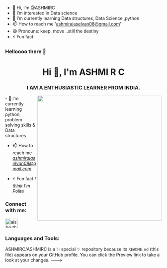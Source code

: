 - 👋 Hi, I’m @ASHMIRC
- 👀 I’m interested in Data science
- 🌱 I’m currently learning Data structures, Data Science ,python
- 📫 How to reach me 'ashmirajaselvan08@gmail.com'
- 😄 Pronouns: keep. move ..still the destiny
- ⚡ Fun fact: 

### Helloooo there 👋

<!--
** is a ✨ special ✨ repository because its README.md (this file) appears on your GitHub profile.

-->

<h1 align="center">Hi 👋, I'm ASHMI R C</h1>
<h3 align="center">I AM A ENTHUSIASTIC LEARNER FROM INDIA.</h3>
<image align="right" width="400" src="https://i.pinimg.com/564x/48/8d/1b/488d1b44562330d8b6d3c8b619711b1f.jpg">
- 🌱 I’m currently learning python, problem solving skills & Data structures

- 📫 How to reach me *ashmirajaselvan08@gmail.com*

- ⚡ Fun fact *I think I'm Polite*

<h3 align="left">Connect with me:</h3>
<p align="left">

<a href="https://www.hackerrank.com/profile/ashmirajaselvan1" target="blank"><img align="center" src="https://raw.githubusercontent.com/rahuldkjain/github-profile-readme-generator/master/src/images/icons/Social/hackerrank.svg" alt="aishruthika" height="30" width="40" /></a>

</p>

<h3 align="left">Languages and Tools:</h3>

ASHMIRC/ASHMIRC is a ✨ special ✨ repository because its `README.md` (this file) appears on your GitHub profile.
You can click the Preview link to take a look at your changes.
--->
